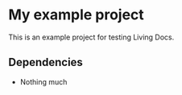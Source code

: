 # My example project

This is an example project for testing Living Docs.

## Dependencies

* Nothing much
